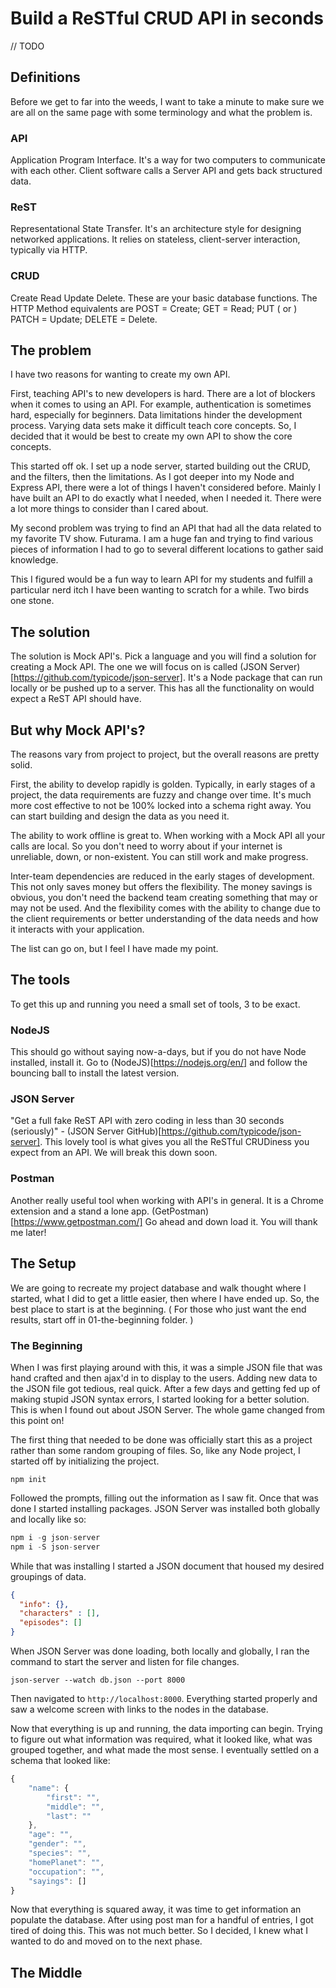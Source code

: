 # Build a ReSTful CRUD API in seconds
// TODO

## Definitions
Before we get to far into the weeds, I want to take a minute to make sure we are all on the same page with some terminology and what the problem is.

### API
Application Program Interface. It's a way for two computers to communicate with each other. Client software calls a Server API and gets back structured data.

### ReST
Representational State Transfer. It's an architecture style for designing networked applications. It relies on stateless, client-server interaction, typically via HTTP.

### CRUD
Create Read Update Delete. These are your basic database functions. The HTTP Method equivalents are POST = Create; GET = Read; PUT ( or ) PATCH = Update; DELETE = Delete.

## The problem
I have two reasons for wanting to create my own API.

First, teaching API's to new developers is hard. There are a lot of blockers when it comes to using an API. For example, authentication is sometimes hard, especially for beginners. Data limitations hinder the development process. Varying data sets make it difficult teach core concepts. So, I decided that it would be best to create my own API to show the core concepts.

This started off ok. I set up a node server, started building out the CRUD, and the filters, then the limitations. As I got deeper into my Node and Express API, there were a lot of things I haven't considered before. Mainly I have built an API to do exactly what I needed, when I needed it. There were a lot more things to consider than I cared about.

My second problem was trying to find an API that had all the data related to my favorite TV show. Futurama. I am a huge fan and trying to find various pieces of information I had to go to several different locations to gather said knowledge.

This I figured would be a fun way to learn API for my students and fulfill a particular nerd itch I have been wanting to scratch for a while. Two birds one stone.

## The solution
The solution is Mock API's. Pick a language and you will find a solution for creating a Mock API. The one we will focus on is called (JSON Server)[https://github.com/typicode/json-server]. It's a Node package that can run locally or be pushed up to a server. This has all the functionality on would expect a ReST API should have.

## But why Mock API's?
The reasons vary from project to project, but the overall reasons are pretty solid.

First, the ability to develop rapidly is golden. Typically, in early stages of a project, the data requirements are fuzzy and change over time. It's much more cost effective to not be 100% locked into a schema right away. You can start building and design the data as you need it.

The ability to work offline is great to. When working with a Mock API all your calls are local. So you don't need to worry about if your internet is unreliable, down, or non-existent. You can still work and make progress.

Inter-team dependencies are reduced in the early stages of development. This not only saves money but offers the flexibility. The money savings is obvious, you don't need the backend team creating something that may or may not be used. And the flexibility comes with the ability to change due to the client requirements or better understanding of the data needs and how it interacts with your application.

The list can go on, but I feel I have made my point.

## The tools
To get this up and running you need a small set of tools, 3 to be exact.

### NodeJS
This should go without saying now-a-days, but if you do not have Node installed, install it. Go to (NodeJS)[https://nodejs.org/en/] and follow the bouncing ball to install the latest version.

### JSON Server
"Get a full fake ReST API with zero coding in less than 30 seconds (seriously)" - (JSON Server GitHub)[https://github.com/typicode/json-server]. This lovely tool is what gives you all the ReSTful CRUDiness you expect from an API. We will break this down soon.

### Postman
Another really useful tool when working with API's in general. It is a Chrome extension and a stand a lone app. (GetPostman)[https://www.getpostman.com/] Go ahead and down load it. You will thank me later!

## The Setup
We are going to recreate my project database and walk thought where I started, what I did to get a little easier, then where I have ended up. So, the best place to start is at the beginning. ( For those who just want the end results, start off in 01-the-beginning folder. )

### The Beginning
When I was first playing around with this, it was a simple JSON file that was hand crafted and then ajax'd in to display to the users. Adding new data to the JSON file got tedious, real quick. After a few days and getting fed up of making stupid JSON syntax errors, I started looking for a better solution. This is when I found out about JSON Server. The whole game changed from this point on!

The first thing that needed to be done was officially start this as a project rather than some random grouping of files. So, like any Node project, I started off by initializing the project.

`npm init`

Followed the prompts, filling out the information as I saw fit. Once that was done I started installing packages. JSON Server was installed both globally and locally like so:

```JavaScript
npm i -g json-server
npm i -S json-server
```

While that was installing I started a JSON document that housed my desired groupings of data.

```JSON
{
  "info": {},
  "characters" : [],
  "episodes": []
}
```
When JSON Server was done loading, both locally and globally, I ran the command to start the server and listen for file changes.

`json-server --watch db.json --port 8000`

Then navigated to `http://localhost:8000`. Everything started properly and saw a welcome screen with links to the nodes in the database.

Now that everything is up and running, the data importing can begin. Trying to figure out what information was required, what it looked like, what was grouped together, and what made the most sense. I eventually settled on a schema that looked like:

```JavaScript
{
    "name": {
        "first": "",
        "middle": "",
        "last": ""
    },
    "age": "",
    "gender": "",
    "species": "",
    "homePlanet": "",
    "occupation": "",
    "sayings": []
}
```

Now that everything is squared away, it was time to get information an populate the database. After using post man for a handful of entries, I got tired of doing this. This was not much better. So I decided, I knew what I wanted to do and moved on to the next phase.

## The Middle
